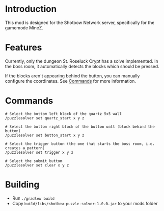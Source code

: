 # Introduction
 This mod is designed for the Shotbow Network server, specifically for the gamemode MineZ.
 
# Features
Currently, only the dungeon St. Roseluck Crypt has a solve implemented.
In the boss room, it automatically detects the blocks which should be pressed.

If the blocks aren't appearing behind the button, you can manually configure the coordinates.
See [Commands](#Commands) for more information.

# Commands
```
# Select the bottom left block of the quartz 5x5 wall
/puzzlesolver set quartz_start x y z

# Select the bottom right block of the button wall (block behind the button)
/puzzlesolver set button_start x y z

# Select the trigger button (the one that starts the boss room, i.e. creates a pattern)
/puzzlesolver set trigger x y z

# Select the submit button
/puzzlesolver set clear x y z
```

# Building
* Run `./gradlew build`
* Copy `build/libs/shotbow-puzzle-solver-1.0.0.jar` to your mods folder
